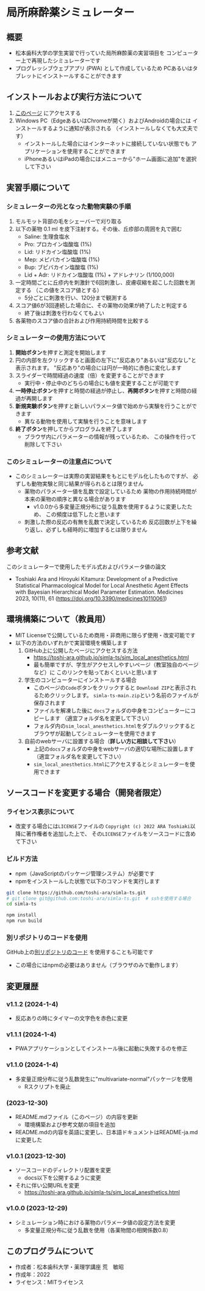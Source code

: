 # 局所麻酔薬シミュレーター
## 概要
- 松本歯科大学の学生実習で行っていた局所麻酔薬の実習項目を
  コンピューター上で再現したシミュレーターです
- プログレッシブウェブアプリ (PWA) として作成しているため
  PCあるいはタブレットにインストールすることができます


## インストールおよび実行方法について
1. [このページ](https://toshi-ara.github.io/simla-ts/sim_local_anesthetics.html)
   にアクセスする
1. Windows PC（EdgeあるいはChromeが開く）およびAndroidの場合には
   インストールするように通知が表示される
   （インストールしなくても大丈夫です）
    - インストールした場合にはインターネットに接続していない状態でも
      アプリケーションを使用することができます
    - iPhoneあるいはiPadの場合にはメニューから"ホーム画面に追加"を選択して下さい


## 実習手順について
### シミュレーターの元となった動物実験の手順
1. モルモット背部の毛をシェーバーで刈り取る
1. 以下の薬物 0.1 ml を皮下注射する。その後、丘疹部の周囲を丸で囲む
    - Saline: 生理食塩水
    - Pro: プロカイン塩酸塩 (1%)
    - Lid: リドカイン塩酸塩 (1%)
    - Mep: メピバカイン塩酸塩 (1%)
    - Bup: ブピバカイン塩酸塩 (1%)
    - Lid + Adr: リドカイン塩酸塩 (1%) + アドレナリン (1/100,000)
1. 一定時間ごとに丘疹内を刺激針で6回刺激し、皮膚収縮を起こした回数を測定する
   （この値をスコア値とする）
    - 5分ごとに刺激を行い、120分まで観測する
1. スコア値6が3回連続した場合に、その薬物の効果が終了したと判定する
    - 終了後は刺激を行わなくてもよい
1. 各薬物のスコア値の合計および作用持続時間を比較する

### シミュレーターの使用方法について
1. **開始ボタン**を押すと測定を開始します
1. 円の内部を左クリックすると画面の左下に"反応あり"あるいは"反応なし"と表示されます。
   "反応あり"の場合には円が一時的に赤色に変化します
1. スライダーで時間経過の速度（倍）を変更することができます
    - 実行中・停止中のどちらの場合にも値を変更することが可能です
1. **一時停止ボタン**を押すと時間の経過が停止し、**再開ボタン**を押すと時間の経過が再開します
1. **新規実験ボタン**を押すと新しいパラメータ値で始めから実験を行うことができます
    - 異なる動物を使用して実験を行うことを意味します
1. **終了ボタン**を押してからプログラムを終了します
    - ブラウザ内にパラメーターの情報が残っているため、
      この操作を行って削除して下さい

### このシミュレーターの注意点について
- このシミュレーターは実際の実習結果をもとにモデル化したものですが、
  必ずしも動物実験と同じ結果が得られるとは限りません
    - 薬物のパラメーター値を乱数で設定しているため
      薬物の作用持続時間が本来の薬物の順序と異なる場合があります
        - v1.0.0から多変量正規分布に従う乱数を使用するように変更したため、
          この頻度は低下したと思います
    - 刺激した際の反応の有無を乱数で決定しているため
      反応回数が上下を繰り返し、必ずしも経時的に増加するとは限りません


## 参考文献
このシミュレーターで使用したモデル式およびパラメータ値の論文

- Toshiaki Ara and Hiroyuki Kitamura:
  Development of a Predictive Statistical Pharmacological Model
   for Local Anesthetic Agent Effects
   with Bayesian Hierarchical Model Parameter Estimation.
  Medicines 2023, 10(11), 61
  (https://doi.org/10.3390/medicines10110061)


## 環境構築について（教員用）
- MIT Licenseで公開しているため商用・非商用に限らず使用・改変可能です
- 以下の方法のいずれかで実習環境を構築します
    1. GitHub上に公開したページにアクセスする方法
        - https://toshi-ara.github.io/simla-ts/sim_local_anesthetics.html
        - 最も簡単ですが、学生がアクセスしやすいページ（教室独自のページなど）に
          このリンクを貼っておくといいと思います
    1. 学生のコンピューターにインストールする場合
        - このページの`Code`ボタンをクリックすると
          `Download ZIP`と表示されるためクリックします。
          `simla-ts-main.zip`という名前のファイルが保存されます
        - ファイルを解凍した後に
          `docs`フォルダの中身をコンピューターにコピーします
          （適宜フォルダ名を変更して下さい）
        - フォルダ内の`sim_local_anesthetics.html`をダブルクリックすると
          ブラウザが起動してシミュレーターを使用できます
    1. 自前のwebサーバに設置する場合（**詳しい方に相談して下さい**）
        - 上記の`docs`フォルダの中身をwebサーバの適切な場所に設置します
          （適宜フォルダ名を変更して下さい）
        - `sim_local_anesthetics.html`にアクセスするとシミュレーターを使用できます


## ソースコードを変更する場合（開発者限定）
### ライセンス表示について
- 改変する場合には`LICENSE`ファイルの
  `Copyright (c) 2022 ARA Toshiaki`以降に著作権者を追加した上で、
  その`LICENSE`ファイルをソースコードに含めて下さい

### ビルド方法
- npm（JavaScriptのパッケージ管理システム）が必要です
- npmをインストールした状態で以下のコマンドを実行します

```bash
git clone https://github.com/toshi-ara/simla-ts.git
# git clone git@github.com:toshi-ara/simla-ts.git  # sshを使用する場合
cd simla-ts

npm install
npm run build
```

### 別リポジトリのコードを使用
GitHub上の[別リポジトリのコード](https://github.com/toshi-ara/simla)
を使用することも可能です

- この場合にはnpmの必要はありません（ブラウザのみで動作します）


## 変更履歴
### v1.1.2 (2024-1-4)
- 反応ありの時にタイマーの文字色を赤色に変更

### v1.1.1 (2024-1-4)
- PWAアプリケーションとしてインストール後に起動に失敗するのを修正

### v1.1.0 (2024-1-4)
- 多変量正規分布に従う乱数発生に"multivariate-normal"パッケージを使用
    - Rスクリプトを廃止

### (2023-12-30)
- README.mdファイル（このページ）の内容を更新
    - 環境構築および参考文献の項目を追加
- README.mdの内容を英語に変更し、日本語ドキュメントはREADME-ja.mdに変更した

### v1.0.1 (2023-12-30)
- ソースコードのディレクトリ配置を変更
    - docs以下を公開するように変更
- それに伴い公開URLを変更
    - https://toshi-ara.github.io/simla-ts/sim_local_anesthetics.html

### v1.0.0 (2023-12-29)
- シミュレーション時における薬物のパラメータ値の設定方法を変更
    - 多変量正規分布に従う乱数を使用（各薬物間の相関係数0.8）


## このプログラムについて
- 作成者：松本歯科大学・薬理学講座 荒　敏昭
- 作成年：2022
- ライセンス：MITライセンス
